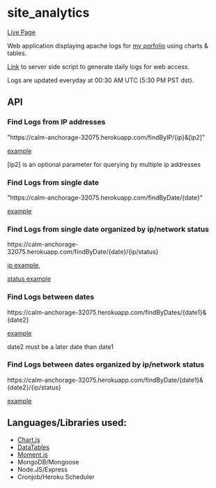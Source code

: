 # site_analytics

[Live Page](https://calm-anchorage-32075.herokuapp.com)

Web application displaying apache logs for [my porfolio](https://www.jayclim.com) using charts & tables.

[Link](https://www.github.com/jlxc106/site_watch) to server side script to generate daily logs for web access.

Logs are updated everyday at 00:30 AM UTC (5:30 PM PST dst).

## API

### Find Logs from IP addresses
"https://<span></span>calm-anchorage-32075.herokuapp.com/findByIP/{ip}&[ip2]"

[example](https://calm-anchorage-32075.herokuapp.com/findByIP/195.22.127.231)

[ip2] is an optional parameter for querying by multiple ip addresses

### Find Logs from single date
"https://<span></span>calm-anchorage-32075.herokuapp.com/findByDate/{date}"

[example](https://calm-anchorage-32075.herokuapp.com/findByDate/2018-05-16)

### Find Logs from single date organized by ip/network status
https://<span></span>calm-anchorage-32075.herokuapp.com/findByDate/{date}/{ip/status}

[ip example](https://calm-anchorage-32075.herokuapp.com/findByDate/2018-05-16/ip),

[status example](https://calm-anchorage-32075.herokuapp.com/findByDate/2018-05-16/status) 

### Find Logs between dates
https://<span></span>calm-anchorage-32075.herokuapp.com/findByDates/{date1}&{date2}

[example](https://calm-anchorage-32075.herokuapp.com/findByDates/2018-05-16&2019-01-01)

date2 must be a later date than date1

### Find Logs between dates organized by ip/network status
https://<span></span>calm-anchorage-32075.herokuapp.com/findByDate/{date1}&{date2}/{ip/status}

[example](https://calm-anchorage-32075.herokuapp.com/findByDates/2018-05-16&2019-01-01/ip)

## Languages/Libraries used:
* [Chart.js](http://www.chartjs.org/)
* [DataTables](https://datatables.net/)
* [Moment.js](http://momentjs.com/)
* MongoDB/Mongoose
* Node.JS/Express
* Cronjob/Heroku Scheduler